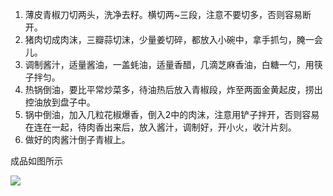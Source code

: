 1. 薄皮青椒刀切两头，洗净去籽。横切两~三段，注意不要切多，否则容易断开。
2. 猪肉切成肉沫，三瓣蒜切沫，少量姜切碎，都放入小碗中，拿手抓匀，腌一会儿。
3. 调制酱汁，适量酱油，一盖蚝油，适量香醋，几滴芝麻香油，白糖一勺，用筷子拌匀。
4. 热锅倒油，要比平常炒菜多，待油热后放入青椒段，炸至两面金黄起皮，捞出控油放到盘子中。
5. 锅中倒油，加入几粒花椒爆香，倒入2中的肉沫，注意用铲子拌开，否则容易在连在一起，待肉香出来后，放入酱汁，调制好，开小火，收汁片刻。
6. 做好的肉酱汁倒子青椒上。

成品如图所示

![](https://timemachine-blog.oss-cn-beijing.aliyuncs.com/img/hupiqingjiao.jpg)